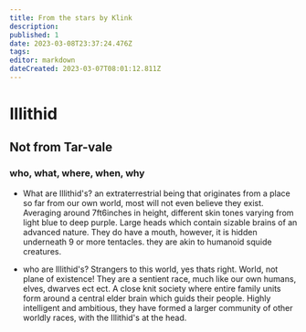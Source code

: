 ```yaml
---
title: From the stars by Klink
description: 
published: 1
date: 2023-03-08T23:37:24.476Z
tags: 
editor: markdown
dateCreated: 2023-03-07T08:01:12.811Z
---
```


# Illithid
## Not from Tar-vale
### who, what, where, when, why
- What are Illithid's? 
an extraterrestrial being that originates from a place so far from our own world, most will not even believe they exist. Averaging around 7ft6inches in height, different skin tones varying from light blue to deep purple.  Large heads which contain sizable brains of an advanced nature.  They do have a mouth, however, it is hidden underneath 9 or more tentacles.  they are akin to humanoid squide creatures. 

- who are Illithid's?
Strangers to this world, yes thats right.  World, not plane of existence!  They are a sentient race, much like our own humans, elves, dwarves ect ect. A close knit society where entire family units form around a central elder brain which guids their people. Highly intelligent and ambitious, they have formed a larger community of other worldly races, with the Illithid's at the head.
